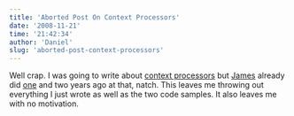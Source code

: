 ```yaml
---
title: 'Aborted Post On Context Processors'
date: '2008-11-21'
time: '21:42:34'
author: 'Daniel'
slug: 'aborted-post-context-processors'
---
```


<p>Well crap. I was going to write about <a href="http://docs.djangoproject.com/en/dev/ref/templates/api/#id1">context processors</a> but <a href="http://www.b-list.org/">James</a> already did <a href="http://www.b-list.org/weblog/2006/jun/14/django-tips-template-context-processors/">one</a> and two years ago at that, natch. This leaves me throwing out everything I just wrote as well as the two code samples. It also leaves me with no motivation.</p>